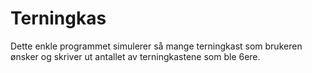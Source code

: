 # Terningkas
Dette enkle programmet simulerer så mange terningkast som brukeren ønsker og skriver ut antallet av terningkastene som ble 6ere.
